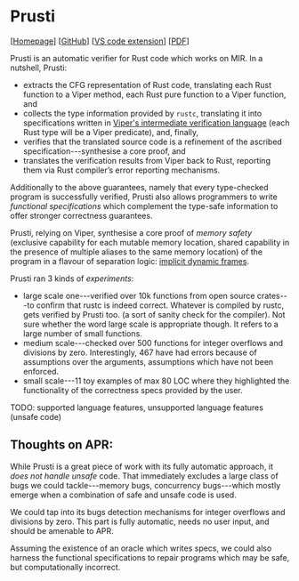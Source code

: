 # Prusti
  [[Homepage](https://www.pm.inf.ethz.ch/research/prusti.html)]
  [[GitHub](https://github.com/viperproject/prusti-dev)] 
  [[VS code extension](https://github.com/viperproject/prusti-assistant)] 
  [[PDF](https://www.cs.ubc.ca/~alexsumm/papers/AstrauskasMuellerPoliSummers19.pdf)]
  
Prusti is an automatic verifier for Rust code which works on MIR. In a nutshell, Prusti: 
* extracts the CFG representation of Rust code, translating each Rust function to a Viper method, each Rust pure function to a Viper function, and
* collects the type information provided by `rustc`, translating it into specifications written in [Viper's intermediate verification language](https://doi.org/10.1007/978-3-662-49122-5_2) (each Rust type will be a Viper predicate), and, finally, 
* verifies that the translated source code is a refinement of the ascribed specification---synthesise a core proof, and
* translates the verification results from Viper back to Rust, reporting them via Rust compiler’s error reporting mechanisms. 

Additionally to the above guarantees, namely that every type-checked program is successfully verified, Prusti also allows programmers to write _functional specifications_ which complement the type-safe information to offer stronger correctness guarantees. 

Prusti, relying on Viper, synthesise a core proof of _memory safety_ (exclusive capability for each mutable memory location, shared capability in the presence of multiple aliases to the same memory location) of the program in a flavour of separation logic: [implicit dynamic frames](https://doi.org/10.1007/978-3-642-03013-0_8).  


Prusti ran 3 kinds of *experiments*:
* large scale one---verified over 10k functions from open source crates---to confirm that rustc is indeed correct. Whatever is compiled by rustc, gets verified by Prusti too. (a sort of sanity check for the compiler). Not sure whether the word large scale is appropriate though. It refers to a large number of small functions.
* medium scale---checked over 500 functions for integer overflows and divisions by zero. Interestingly, 467 have had errors because of assumptions over the arguments, assumptions which have not been enforced. 
* small scale---11 toy examples of max 80 LOC where they highlighted the functionality of the correctness specs provided by the user. 

TODO: supported language features, unsupported language features (unsafe code)

## Thoughts on APR:

While Prusti is a great piece of work with its fully automatic approach, it _does not handle unsafe_ code. That immediately excludes a large class of bugs we could tackle---memory bugs, concurrency bugs---which mostly emerge when a combination of safe and unsafe code is used. 

We could tap into its bugs detection mechanisms for integer overflows and divisions by zero. This part is fully automatic, needs no user input, and should be amenable to APR.

Assuming the existence of an oracle which writes specs, we could also harness the functional specifications to repair programs which may be safe, but computationally incorrect.
